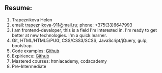 ## Resume: 
1. Trapeznikova Helen
2. email: trapeznikova-911@mail.ru; phone: +375(33)6647993
3. I am frontend-developer, this is a field I'm interested in. I'm ready to get better at new technologies. I'm a quick learner.
4. Git, HTML/HTML5/PUG, CSS/CSS3/SCSS, JavaScript/jQuery, gulp, bootstrap. 
5. Code examples: [Github](https://github.com/HelenTR7?tab=repositories)
6. Expirience: [Github](https://github.com/HelenTR7?tab=repositories)
7. Mastered courses: htmlacademy, codacademy
8. Pre-Intermediate
